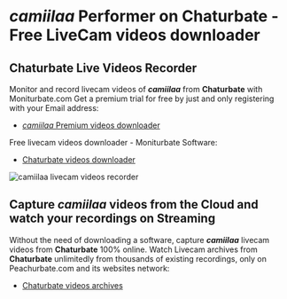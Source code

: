# _camiilaa_ Performer on Chaturbate - Free LiveCam videos downloader

## Chaturbate Live Videos Recorder

Monitor and record livecam videos of **_camiilaa_** from **Chaturbate** with Moniturbate.com
Get a premium trial for free by just and only registering with your Email address:
* [_camiilaa_ Premium videos downloader](https://moniturbate.com/request-demo-licence-key.html)

Free livecam videos downloader - Moniturbate Software:
* [Chaturbate videos downloader](https://moniturbate.com/moniturbate-download-software.html)

![_camiilaa_ livecam videos recorder](https://peachurnet.com/templates/moniturbate-software.png)


## Capture _camiilaa_ videos from the Cloud and watch your recordings on Streaming

Without the need of downloading a software, capture **_camiilaa_** livecam videos from **Chaturbate** 100% online.
Watch Livecam archives from **Chaturbate** unlimitedly from thousands of existing recordings, only on Peachurbate.com and its websites network:
* [Chaturbate videos archives](https://peachurnet.com/)